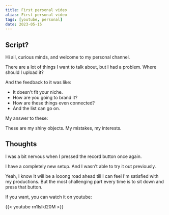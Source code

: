 ```yaml
---
title: First personal video
alias: First personal video
tags: [youtube, personal]
date: 2023-05-15
---
```


## Script?

Hi all, curious minds, and welcome to my personal channel. 

There are a lot of things I want to talk about, but I had a problem. Where should I upload it?

And the feedback to it was like:
- It doesn't fit your niche.
- How are you going to brand it?
- How are these things even connected?
- And the list can go on.

My answer to these:

These are my shiny objects. My mistakes, my interests. 

## Thoughts

I was a bit nervous when I pressed the record button once again.

I have a completely new setup. And I wasn't able to try it out previously.

Yeah, I know It will be a looong road ahead till I can feel I'm satisfied with my productions. But the most challenging part every time is to sit down and press that button.

If you want, you can watch it on youtube:

{{< youtube rn1IslkI20M >}}